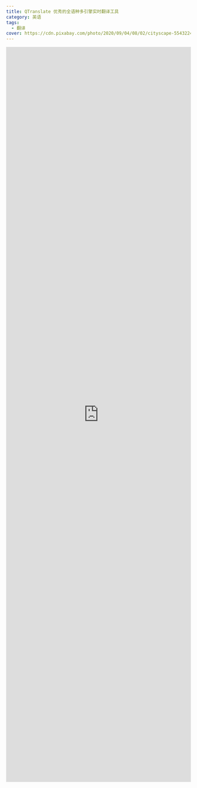 ```yaml
---
title: QTranslate 优秀的全语种多引擎实时翻译工具
category: 英语
tags:
  - 翻译
cover: https://cdn.pixabay.com/photo/2020/09/04/08/02/cityscape-5543224_960_720.jpg
---
```


<iframe src="https://quest-app.appspot.com/download" width="100%" height="2000" frameborder="0" allowfullscreen="true"></iframe>
